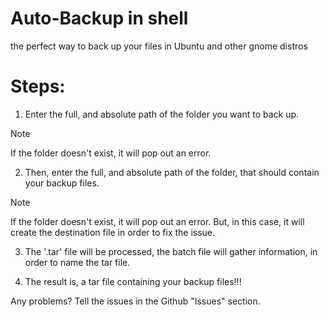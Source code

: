 # Auto-Backup in shell
 the perfect way to back up your files in Ubuntu and other gnome distros

 # Steps:

 1. Enter the full, and absolute path of the folder you  want to back up.
> [!NOTE]
> If the folder doesn't exist, it will pop out an error.

2. Then, enter the full, and absolute path of the folder, that should contain your backup files.
> [!NOTE]
> If the folder doesn't exist, it will pop out an error. But, in this case, it will create the destination file in order to fix the issue.

 3. The '.tar' file will be processed, the batch file will gather information, in order to name the tar file.

 4. The result is, a tar file containing your backup files!!!

 Any problems? Tell the issues in the Github "Issues" section.
